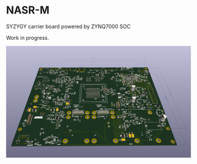 ﻿# NASR-M



SYZYGY carrier board powered by ZYNQ7000 SOC



Work in progress.







![alt text](https://github.com/electrodyssey/NASR-M/blob/main/lib/img/NASR.png "NASR-M")
